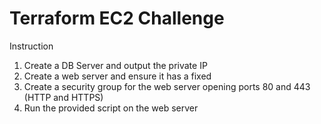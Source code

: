# Terraform EC2 Challenge

Instruction
1. Create a DB Server and output the private IP
2. Create a web server and ensure it has a fixed
3. Create a security group for the web server opening ports 80 and 443 (HTTP and HTTPS)
4. Run the provided script on the web server